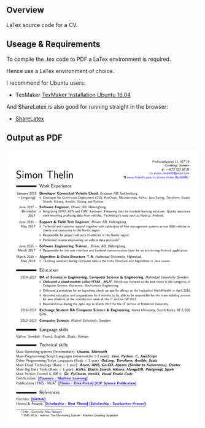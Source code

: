 ## Overview

LaTex source code for a CV.

## Useage & Requirements

To compile the .tex code to PDF a LaTex environment is required.

Hence use a LaTex environment of choice.

I recommend for Ubuntu users: 
* TexMaker [TexMaker Installation Ubuntu 16.04](https://www.devmanuals.net/install/ubuntu/ubuntu-16-04-LTS-Xenial-Xerus/how-to-install-texmaker.html)

And ShareLatex is also good for running straight in the browser:

* [ShareLatex](https://www.sharelatex.com/project)

## Output as PDF

![Screenshot](https://github.com/Thelin90/CV_sharelatex/blob/master/cv.png)  
